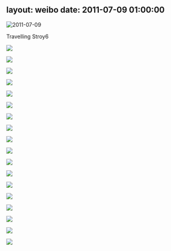 layout: weibo
date: 2011-07-09 01:00:00
---
<meta name="referrer" content="no-referrer" />

<img src="/images/favicon.ico" style="float: left;"/> 2011-07-09

Travelling Stroy6

![](https://pt-starimg.didistatic.com/static/starimg/img/Rd1DbFYqR51626782528034.jpg)

![](https://pt-starimg.didistatic.com/static/starimg/img/YQifFNXPzt1626782541395.jpg)

![](https://pt-starimg.didistatic.com/static/starimg/img/1QydI8l5S81626782539815.jpg)

![](https://pt-starimg.didistatic.com/static/starimg/img/RYQyWGPfCz1626782520961.jpg)

![](https://pt-starimg.didistatic.com/static/starimg/img/5uZbNuhVxo1626789628372.jpg)

![](https://pt-starimg.didistatic.com/static/starimg/img/uUXwDqinlc1626782520557.jpg)

![](https://pt-starimg.didistatic.com/static/starimg/img/lKWYPIUlFK1626789629178.jpg)

![](https://pt-starimg.didistatic.com/static/starimg/img/V4Da3J19Hn1626782524917.jpg)

![](https://pt-starimg.didistatic.com/static/starimg/img/QoGpsvLCj61626782546041.jpg)

![](https://pt-starimg.didistatic.com/static/starimg/img/HqcLO6PDS01626782533219.jpg)

![](https://pt-starimg.didistatic.com/static/starimg/img/uYQzv2J6vr1626782541687.jpg)

![](https://pt-starimg.didistatic.com/static/starimg/img/xhkAAgsCJ41626782541941.jpg)

![](https://pt-starimg.didistatic.com/static/starimg/img/AWw1Xksvig1626782543202.jpg)

![](https://pt-starimg.didistatic.com/static/starimg/img/R21Sf8dZTN1626789631647.jpg)

![](https://pt-starimg.didistatic.com/static/starimg/img/v4KZKs3dLE1626782533199.jpg)

![](https://pt-starimg.didistatic.com/static/starimg/img/USdHAfashs1626782519965.jpg)

![](https://pt-starimg.didistatic.com/static/starimg/img/rx8ScSvwPI1626782540312.jpg)

![](https://pt-starimg.didistatic.com/static/starimg/img/eEcenRzfNT1626782520819.jpg)
